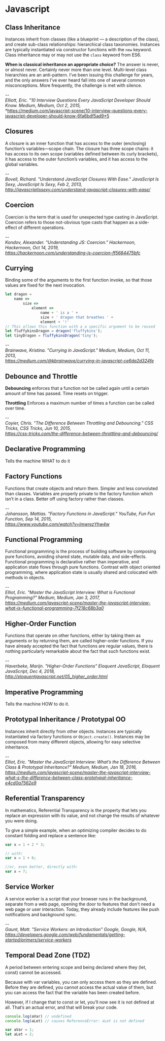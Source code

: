 # Javascript

## Class Inheritance
Instances inherit from classes (like a blueprint — a description of the class), and create sub-class relationships: hierarchical class taxonomies. Instances are typically instantiated via constructor functions with the `new` keyword. Class inheritance may or may not use the `class` keyword from ES6.

**When is classical inheritance an appropriate choice?**
The answer is never, or almost never. Certainly never more than one level. Multi-level class hierarchies are an anti-pattern. I’ve been issuing this challenge for years, and the only answers I’ve ever heard fall into one of several common misconceptions. More frequently, the challenge is met with silence.

--  
*Elliott, Eric. "10 Interview Questions Every JavaScript Developer Should Know. Medium, Medium, Oct 2, 2015,*  
*https://medium.com/javascript-scene/10-interview-questions-every-javascript-developer-should-know-6fa6bdf5ad9*5


## Closures
A closure is an inner function that has access to the outer (enclosing) function’s variables—scope chain. The closure has three scope chains: it has access to its own scope (variables defined between its curly brackets), it has access to the outer function’s variables, and it has access to the global variables.

--  
*Bovell, Richard. "Understand JavaScript Closures With Ease." JavaScript Is Sexy, JavaScript Is Sexy, Feb 2, 2013,*  
*http://javascriptissexy.com/understand-javascript-closures-with-ease/*

## Coercion
Coercion is the term that is used for unexpected type casting in JavaScript. Coercion refers to those not-obvious type casts that happen as a side-effect of different operations.

--  
*Kondov, Alexander. "Understanding JS: Coercion." Hackernoon, Hackernoon, Oct 14, 2019,*  
*https://hackernoon.com/understanding-js-coercion-ff5684475bfc*

## Currying
Binding some of the arguments to the first function invoke, so that those values are fixed for the next invocation.
```javascript
let dragon =
    name =>
        size =>
            element =>
                name + ' is a ' +
                size + ' dragon that breathes ' +
                element + '!'
// This allows this function with a a specific argument to be reused
let fluffykinsDragon = dragon('fluffykins');
let tinyDragon = fluffykinsDragon('tiny');
```

--  
*Brainwave, Kristina. "Currying in JavaScript." Medium, Medium, Oct 11, 2013,*  
*https://medium.com/@kbrainwave/currying-in-javascript-ce6da2d324fe*

## Debounce and Throttle
**Debouncing** enforces that a function not be called again until a certain amount of time has passed. Time resets on trigger.

**Throttling** Enforces a maximum number of times a function can be called over time.

--  
*Coyier, Chris. "The Difference Between Throttling and Debouncing." CSS Tricks, CSS Tricks, Jun 10, 2015,*  
*https://css-tricks.com/the-difference-between-throttling-and-debouncing/*


## Declarative Programming
Tells the machine WHAT to do it

## Factory Functions
Functions that create objects and return them. Simpler and less convoluted than classes. Variables are properly private to the factory function which isn’t in a class. Better off using factory rather than classes.

--  
*Johansson, Mattias. "Factory Functions in JavaScript." YouTube, Fun Fun Function, Sep 14, 2015,*  
*https://www.youtube.com/watch?v=ImwrezYhw4w*

## Functional Programming
Functional programming is the process of building software by composing pure functions, avoiding shared state, mutable data, and side-effects. Functional programming is declarative rather than imperative, and application state flows through pure functions. Contrast with object oriented programming, where application state is usually shared and colocated with methods in objects.

--  
*Elliot, Eric. "Master the JavaScript Interview: What is Functional Programming?" Medium, Medium, Jan 3, 2017,*  
*https://medium.com/javascript-scene/master-the-javascript-interview-what-is-functional-programming-7f218c68b3a0*


## Higher-Order Function
Functions that operate on other functions, either by taking them as arguments or by returning them, are called higher-order functions. If you have already accepted the fact that functions are regular values, there is nothing particularly remarkable about the fact that such functions exist.

--  
*Haverbeke, Marijn. "Higher-Order Functions" Eloquent JavaScript, Eloquent JavaScript, Dec 4, 2018,*  
*http://eloquentjavascript.net/05_higher_order.html*

## Imperative Programming
Tells the machine HOW to do it.

## Prototypal Inheritance / Prototypal OO
Instances inherit directly from other objects. Instances are typically instantiated via factory functions or `Object.create()`. Instances may be composed from many different objects, allowing for easy selective inheritance.

--  
*Elliot, Eric. "Master the JavaScript Interview: What’s the Difference Between Class & Prototypal Inheritance?" Medium, Medium, Jan 18, 2016,*  
*https://medium.com/javascript-scene/master-the-javascript-interview-what-s-the-difference-between-class-prototypal-inheritance-e4cd0a7562e9*

## Referential Transparency
In mathematics, Referential Transparency is the property that lets you replace an expression with its value, and not change the results of whatever you were doing.

To give a simple example, when an optimizing compiler decides to do constant folding and replace a sentence like:
```javascript
var x = 1 + 2 * 3;

// with:
var x = 1 + 6;

//or, even better, directly with:
var x = 7;
```


## Service Worker
A service worker is a script that your browser runs in the background, separate from a web page, opening the door to features that don't need a web page or user interaction. Today, they already include features like push notifications and background sync.

--  
*Gaunt, Matt. "Service Workers: an Introduction" Google, Google, N/A,*  
*https://developers.google.com/web/fundamentals/getting-started/primers/service-workers*



## Temporal Dead Zone (TDZ)
A period between entering scope and being declared where they (let, const) cannot be accessed.

Because with var variables, you can only access them as they are defined. Before they are defined, you cannot access the actual value of them, but you can access the fact that the variable has been created before.

However, if I change that to const or let, you’ll now see  it is not defined at all. That’s an actual error, and that will break your code.
```javascript
console.log(aVar) // undefined
console.log(aLet) // causes ReferenceError: aLet is not defined

var aVar = 1;
let aLet = 2;
```
